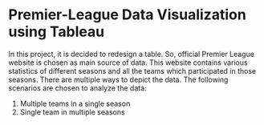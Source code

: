 # Premier-League Data Visualization using Tableau

In this project, it is decided to redesign a table. So, official Premier League website is chosen as main source of data. This website contains various statistics of different seasons and all the teams which participated in those seasons. There are multiple ways to depict the data. The following scenarios are chosen to analyze the data:
1. Multiple teams in a single season
2. Single team in multiple seasons
